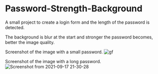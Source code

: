 # Password-Strength-Background

A small project to create a login form and the length of the password is detected.

The background is blur at the start and stronger the password becomes, better the image quality.

Screenshot of the image with a small password.
![gf](https://user-images.githubusercontent.com/43684497/133818951-8642df22-ffe2-42c1-a8f0-6f41af0a75bb.png)



Screenshot of the image with a long password.
![Screenshot from 2021-09-17 21-30-28](https://user-images.githubusercontent.com/43684497/133819114-b87a57a0-4393-4d90-9064-6f5bcfb3c176.png)

